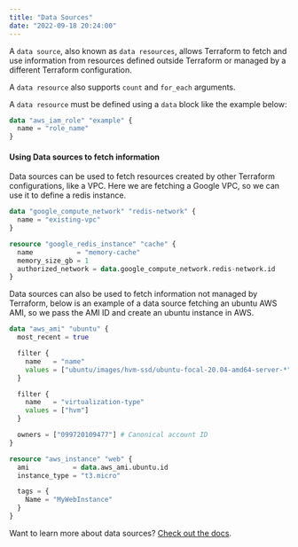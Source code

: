 ```yaml
---
title: "Data Sources"
date: "2022-09-18 20:24:00"
---
```


A `data source`, also known as `data resources`, allows Terraform to fetch and use information from resources defined outside Terraform or managed by a different
Terraform configuration.

A `data resource` also supports `count` and `for_each` arguments.

A `data resource` must be defined using a `data` block like the example below:

```terraform
data "aws_iam_role" "example" {
  name = "role_name"
}
```

#### Using Data sources to fetch information

Data sources can be used to fetch resources created by other Terraform configurations, like a VPC.
Here we are fetching a Google VPC, so we can use it to define a redis instance.

```terraform
data "google_compute_network" "redis-network" {
  name = "existing-vpc"
}

resource "google_redis_instance" "cache" {
  name           = "memory-cache"
  memory_size_gb = 1
  authorized_network = data.google_compute_network.redis-network.id
}
```

Data sources can also be used to fetch information not managed by Terraform,
 below is an example of a data source fetching an ubuntu AWS AMI, so we pass the AMI ID and create an ubuntu instance in AWS.

```terraform
data "aws_ami" "ubuntu" {
  most_recent = true

  filter {
    name   = "name"
    values = ["ubuntu/images/hvm-ssd/ubuntu-focal-20.04-amd64-server-*"]
  }

  filter {
    name   = "virtualization-type"
    values = ["hvm"]
  }

  owners = ["099720109477"] # Canonical account ID
}

resource "aws_instance" "web" {
  ami           = data.aws_ami.ubuntu.id
  instance_type = "t3.micro"

  tags = {
    Name = "MyWebInstance"
  }
}
```


Want to learn more about data sources? [Check out the docs](https://www.terraform.io/language/data-sources).
